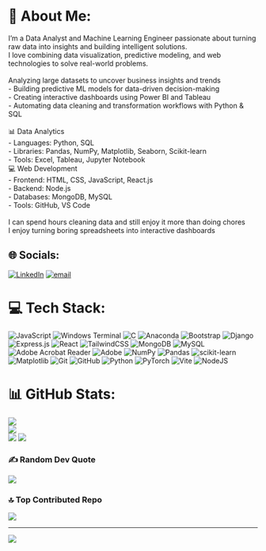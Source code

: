 # 💫 About Me:
I’m a Data Analyst and Machine Learning Engineer passionate about turning raw data into insights and building intelligent solutions.  <br>I love combining data visualization, predictive modeling, and web technologies to solve real-world problems. <br><br>Analyzing large datasets to uncover business insights and trends <br>- Building predictive ML models for data-driven decision-making   <br>- Creating interactive dashboards using Power BI and Tableau  <br>- Automating data cleaning and transformation workflows with Python & SQL<br><br>📊 Data Analytics  <br>- Languages: Python, SQL<br>- Libraries: Pandas, NumPy, Matplotlib, Seaborn, Scikit-learn  <br>- Tools: Excel, Tableau, Jupyter Notebook <br>💻 Web Development<br>- Frontend: HTML, CSS, JavaScript, React.js  <br>- Backend: Node.js<br>- Databases: MongoDB, MySQL  <br>- Tools: GitHub, VS Code   <br><br>I can spend hours cleaning data and still enjoy it more than doing chores  <br>I enjoy turning boring spreadsheets into interactive dashboards<br>


## 🌐 Socials:
[![LinkedIn](https://img.shields.io/badge/LinkedIn-%230077B5.svg?logo=linkedin&logoColor=white)](https://linkedin.com/in/https://www.linkedin.com/in/anusha-desai-ba216a2b2) [![email](https://img.shields.io/badge/Email-D14836?logo=gmail&logoColor=white)](mailto:anushadesai2004@gmail.com) 

# 💻 Tech Stack:
![JavaScript](https://img.shields.io/badge/javascript-%23323330.svg?style=for-the-badge&logo=javascript&logoColor=%23F7DF1E) ![Windows Terminal](https://img.shields.io/badge/Windows%20Terminal-%234D4D4D.svg?style=for-the-badge&logo=windows-terminal&logoColor=white) ![C](https://img.shields.io/badge/c-%2300599C.svg?style=for-the-badge&logo=c&logoColor=white) ![Anaconda](https://img.shields.io/badge/Anaconda-%2344A833.svg?style=for-the-badge&logo=anaconda&logoColor=white) ![Bootstrap](https://img.shields.io/badge/bootstrap-%238511FA.svg?style=for-the-badge&logo=bootstrap&logoColor=white) ![Django](https://img.shields.io/badge/django-%23092E20.svg?style=for-the-badge&logo=django&logoColor=white) ![Express.js](https://img.shields.io/badge/express.js-%23404d59.svg?style=for-the-badge&logo=express&logoColor=%2361DAFB) ![React](https://img.shields.io/badge/react-%2320232a.svg?style=for-the-badge&logo=react&logoColor=%2361DAFB) ![TailwindCSS](https://img.shields.io/badge/tailwindcss-%2338B2AC.svg?style=for-the-badge&logo=tailwind-css&logoColor=white) ![MongoDB](https://img.shields.io/badge/MongoDB-%234ea94b.svg?style=for-the-badge&logo=mongodb&logoColor=white) ![MySQL](https://img.shields.io/badge/mysql-4479A1.svg?style=for-the-badge&logo=mysql&logoColor=white) ![Adobe Acrobat Reader](https://img.shields.io/badge/Adobe%20Acrobat%20Reader-EC1C24.svg?style=for-the-badge&logo=Adobe%20Acrobat%20Reader&logoColor=white) ![Adobe](https://img.shields.io/badge/adobe-%23FF0000.svg?style=for-the-badge&logo=adobe&logoColor=white) ![NumPy](https://img.shields.io/badge/numpy-%23013243.svg?style=for-the-badge&logo=numpy&logoColor=white) ![Pandas](https://img.shields.io/badge/pandas-%23150458.svg?style=for-the-badge&logo=pandas&logoColor=white) ![scikit-learn](https://img.shields.io/badge/scikit--learn-%23F7931E.svg?style=for-the-badge&logo=scikit-learn&logoColor=white) ![Matplotlib](https://img.shields.io/badge/Matplotlib-%23ffffff.svg?style=for-the-badge&logo=Matplotlib&logoColor=black) ![Git](https://img.shields.io/badge/git-%23F05033.svg?style=for-the-badge&logo=git&logoColor=white) ![GitHub](https://img.shields.io/badge/github-%23121011.svg?style=for-the-badge&logo=github&logoColor=white) ![Python](https://img.shields.io/badge/python-3670A0?style=for-the-badge&logo=python&logoColor=ffdd54) ![PyTorch](https://img.shields.io/badge/PyTorch-%23EE4C2C.svg?style=for-the-badge&logo=PyTorch&logoColor=white) ![Vite](https://img.shields.io/badge/vite-%23646CFF.svg?style=for-the-badge&logo=vite&logoColor=white) ![NodeJS](https://img.shields.io/badge/node.js-6DA55F?style=for-the-badge&logo=node.js&logoColor=white)
# 📊 GitHub Stats:
![](https://github-readme-stats.vercel.app/api?username=Aanu2004&theme=dark&hide_border=false&include_all_commits=true&count_private=false)<br/>
![](https://nirzak-streak-stats.vercel.app/?user=Aanu2004&theme=dark&hide_border=false)<br/>
![](https://github-readme-stats.vercel.app/api/top-langs/?username=Aanu2004&theme=dark&hide_border=false&include_all_commits=true&count_private=false&layout=compact)
![](https://github-profile-summary-cards.vercel.app/api/cards/profile-details?username=Aanu2004&theme=tokyonight)


### ✍️ Random Dev Quote
![](https://quotes-github-readme.vercel.app/api?type=horizontal&theme=radical)

### 🔝 Top Contributed Repo
![](https://github-contributor-stats.vercel.app/api?username=Aanu2004&limit=5&theme=dark&combine_all_yearly_contributions=true)

---
[![](https://visitcount.itsvg.in/api?id=Aanu2004&icon=0&color=0)](https://visitcount.itsvg.in)

<!-- Proudly created with GPRM ( https://gprm.itsvg.in ) -->
